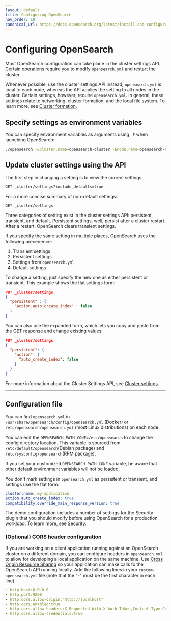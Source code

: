 ```yaml
---
layout: default
title: Configuring OpenSearch
nav_order: 10
canonical_url: https://docs.opensearch.org/latest/install-and-configure/configuring-opensearch/index/
---
```


# Configuring OpenSearch

Most OpenSearch configuration can take place in the cluster settings API. Certain operations require you to modify `opensearch.yml` and restart the cluster.

Whenever possible, use the cluster settings API instead; `opensearch.yml` is local to each node, whereas the API applies the setting to all nodes in the cluster. Certain settings, however, require `opensearch.yml`. In general, these settings relate to networking, cluster formation, and the local file system. To learn more, see [Cluster formation]({{site.url}}{{site.baseurl}}/opensearch/cluster/).

## Specify settings as environment variables

You can specify environment variables as arguments using `-E` when launching OpenSearch:

```bash
./opensearch -Ecluster.name=opensearch-cluster -Enode.name=opensearch-node1 -Ehttp.host=0.0.0.0 -Ediscovery.type=single-node
```

## Update cluster settings using the API

The first step in changing a setting is to view the current settings:

```
GET _cluster/settings?include_defaults=true
```

For a more concise summary of non-default settings:

```
GET _cluster/settings
```

Three categories of setting exist in the cluster settings API: persistent, transient, and default. Persistent settings, well, persist after a cluster restart. After a restart, OpenSearch clears transient settings.

If you specify the same setting in multiple places, OpenSearch uses the following precedence:

1. Transient settings
2. Persistent settings
3. Settings from `opensearch.yml`
4. Default settings

To change a setting, just specify the new one as either persistent or transient. This example shows the flat settings form:

```json
PUT _cluster/settings
{
  "persistent" : {
    "action.auto_create_index" : false
  }
}
```

You can also use the expanded form, which lets you copy and paste from the GET response and change existing values:

```json
PUT _cluster/settings
{
  "persistent": {
    "action": {
      "auto_create_index": false
    }
  }
}
```

For more information about the Cluster Settings API, see [Cluster settings]({{site.url}}{{site.baseurl}}/api-reference/cluster-api/cluster-settings/).


---

## Configuration file

You can find `opensearch.yml` in `/usr/share/opensearch/config/opensearch.yml` (Docker) or `/etc/opensearch/opensearch.yml` (most Linux distributions) on each node.

You can edit the `OPENSEARCH_PATH_CONF=/etc/opensearch` to change the config directory location. This variable is sourced from `/etc/default/opensearch`(Debian package) and `/etc/sysconfig/opensearch`(RPM package).

If you set your customized `OPENSEARCH_PATH_CONF` variable, be aware that other default environment variables will not be loaded.

You don't mark settings in `opensearch.yml` as persistent or transient, and settings use the flat form:

```yml
cluster.name: my-application
action.auto_create_index: true
compatibility.override_main_response_version: true
```

The demo configuration includes a number of settings for the Security plugin that you should modify before using OpenSearch for a production workload. To learn more, see [Security]({{site.url}}{{site.baseurl}}/security/).

### (Optional) CORS header configuration
If you are working on a client application running against an OpenSearch cluster on a different domain, you can configure headers in `opensearch.yml` to allow for developing a local application on the same machine.  Use [Cross Origin Resource Sharing](https://developer.mozilla.org/en-US/docs/Web/HTTP/CORS) so your application can make calls to the OpenSearch API running locally.  Add the following lines in your `custom-opensearch.yml` file (note that the "-" must be the first character in each line).
```yml
- http.host:0.0.0.0
- http.port:9200
- http.cors.allow-origin:"http://localhost"
- http.cors.enabled:true
- http.cors.allow-headers:X-Requested-With,X-Auth-Token,Content-Type,Content-Length,Authorization
- http.cors.allow-credentials:true
```